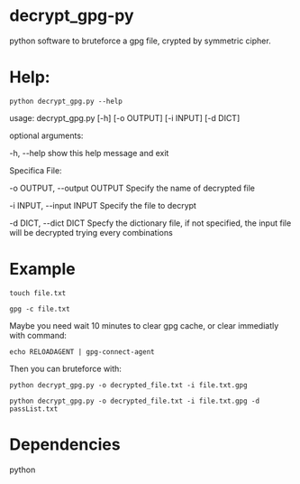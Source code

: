 # decrypt_gpg-py
python software to bruteforce a gpg file, crypted by symmetric cipher.

# Help:
`python decrypt_gpg.py --help`

usage: decrypt_gpg.py [-h] [-o OUTPUT] [-i INPUT] [-d DICT]

optional arguments:

  -h, --help            show this help message and exit

Specifica File:

  -o OUTPUT, --output OUTPUT
                        Specify the name of decrypted file
                        
  -i INPUT, --input INPUT
                        Specify the file to decrypt
                        
  -d DICT, --dict DICT
                        Specfy the dictionary file, if not specified, the input file will be decrypted trying every combinations                     

                        
# Example
`touch file.txt`

`gpg -c file.txt`

Maybe you need wait 10 minutes to clear gpg cache, or clear immediatly with command:

`echo RELOADAGENT | gpg-connect-agent`

Then you can bruteforce with:

`python decrypt_gpg.py -o decrypted_file.txt -i file.txt.gpg`

`python decrypt_gpg.py -o decrypted_file.txt -i file.txt.gpg -d passList.txt`

                        
# Dependencies
python
                        
